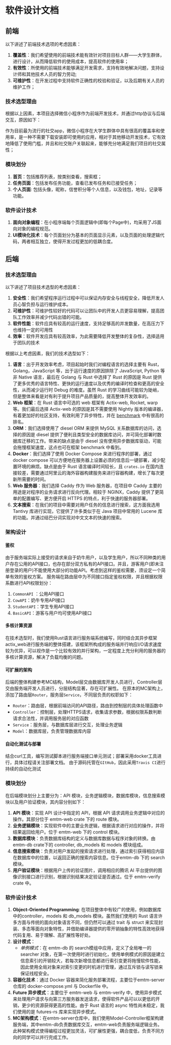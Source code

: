 # 软件设计文档


## 前端
以下讲述了前端技术选项的考虑因素：

1. **覆盖性**：我们希望使用的前端技术能有效针对项目目标人群——大学生群体，进行设计，从而降低软件的使用成本，提高软件的使用率；
2. **有效性**：所使用的前端技术能够满足开发需求，支持有效地解决问题，支持设计师和其他技术人员的智力劳动;
3. **可维护性**：在开发过程中支持软件正确性的校验和验证，以及后期有关人员的维护工作；

### 技术选型理由
 根据以上因素，本项目选择微信小程序作为前端开发技术，并通过http协议与后端交互，原因如下：

作为目前最为流行的社交app，微信小程序在大学生群体中具有很高的覆盖率和使用率，是一种不需要下载安装即可使用的应用，相对于其他移动开发技术，它有效地降低了使用门槛，并且和社交账户关联起来，能够充分地满足我们项目的社交属性；


### 模块划分
 1. **首页**：包括推荐列表，按类别查看，搜索框；
 2. **任务页面**：包括发布任务功能，查看已发布任务和已接受任务；
 3. **个人页面**: 包括头像，昵称，信誉积分等个人信息，以及钱包，地址，记录等功能。


### 软件设计技术
1. **面向对象编程**：在小程序端每个页面逻辑中(即每个Page中)，均采用了JS面向对象的编程规范。
2. **UI模块化技术**：每个页面划分为基本的页面显示元素，以及页面的处理逻辑代码，两者相互独立，使得开发过程更加的低耦合度。


## 后端

### 技术选型理由

以下讲述了项目技术选型的考虑因素：

1. **安全性**：我们希望程序运行过程中可以保证内存安全与线程安全，降低开发人员心智负担与运行维护成本。
2. **可维护性**：可维护性较好的代码可以让团队中的开发人员更容易理解，提高团队工作效率并减少代码出错的可能。
3. **软件性能**：软件应具有较高的运行速度，支持足够高的并发数量，在高压力下也维持一定的可用性
4. **效率**：软件开发应具有较高效率，为此需要降低开发整体的复杂性，选择适用于团队的技术

根据以上考虑因素，我们的技术选型如下：

1. **语言**：出于开发效率考虑，项目起始时我们对编程语言的选择主要有 Rust，Golang，JavaScript 等，出于运行速度的原因排除了 JavaScript, Python 等非 Native 语言，最后在 Golang 与 Rust 中选择了 Rust 的原因是 Rust 提供了更多优秀的语言特性、更快的运行速度以及优秀的编译时检查和更高的安全性，从而减少运行时 Debug 的难度。虽然 Rust 的学习曲线可能较为陡峭，但是整体来看是对有利于提升项目产品质量的，提高整体开发效率的。
2. **Web 框架**：在 Rust 语言中可选的 web 框架有 Actix-web, Rocket, warp 等。我们最后选择 Actix-web 的原因是其不需要使用 Nightly 版本的编译器，有着更加好的社区支持，有效利用了异步特性，并在 [benchmark](https://www.techempower.com/benchmarks/#section=data-r17&hw=ph&test=query) 中有很高的排名。
3. **ORM**：我们选择使用了 diesel ORM 来提供 MySQL 关系数据库的访问，选择的原因是 diesel 提供了便利且类型安全的数据库访问，并可简化部署时数据库迁移的工作。带来的缺点是由于 diesel 没有使用异步数据库驱动，可能会拖慢框架速度，这点也可在框架 benchmark 中看到。
4. **Docker**：我们选择了使用 Docker Compose 来进行程序的部署，通过 docker compose 可以方便地在服务器上设置必须的信息后一键部署，减少配置环境的麻烦。缺点是由于 Rust 语言编译时间较长，且 `crates.io` 在国内连接较差，需要通过阿里云的海外容器构建服务来进行容器构建，增长了每次更新所需要的时间。
5. **Web 服务器**：我们选择 Caddy 作为 Web 服务器，在项目中 Caddy 主要的用途是对程序的业务请求进行反向代理。相较于 NGINX，Caddy 提供了更简单的配置编写、更方便开启 HTTPS 的特点，利于快速的服务器部署。
6. **文本搜索**：在我们的项目中需要对用户任务的信息进行搜索，这方面我选用 Tantivy 库进行实现，它提供了许多类似于在 Java 项目中常用的 Lucene 库的功能。并通过结巴分词实现对中文文本的快速的搜索。


### 架构设计

#### 鉴权

由于服务端实际上接受的请求来自于奶牛用户，以及学生用户，所以不同种类的用户存在公用的API接口，也存在部分双方私有的API接口。并且，游客用户(即未注册登录的用户)不能使用大部分的功能API。考虑到这样的鉴权需要，须设定一个简单有效的鉴权方案。
服务端在路由层中为不同接口指定鉴权权限，并且根据权限系数进行API权限划分：

1. `CommonAPI` ：公用API接口
2. `CowAPI`：奶牛专用API接口
3. `StudentAPI`：学生专用API接口
4. `BasicAPI`：游客与用户均可使用API接口


#### 多核计算资源

在技术选型时，我们使用Rust语言进行服务端系统编写，同时结合其异步框架actix_web进行服务端的整体搭建，该框架所构成的服务端并行响应I/O请求速度较为优异，可以视作是一个比较有效的并行架构，一定程度上充分利用的服务器的多核计算资源，解决了负载均衡的问题。


#### 可扩展的架构

后端的整体构建参考MC结构，Model层交由数据库开发人员进行，Controller层交由服务端开发人员进行，分层结构显著，存在可扩展性。
在原本的MC架构上，添加了路由层`Router`，服务层`Service`，不同层负责的权职如下：

* `Router`：路由层，根据前端访问的API路径，路由到控制层的具体处理函数中
* `Controller`：控制层，处理HTTPS请求，收集请求参数，根据权限系数判断请求合法性，并调用服务层的对应函数
* `Service`：服务层，与数据库层进行交互，处理业务逻辑
* `Model`：数据库层，负责管理数据库内容


#### 自动化测试与部署

结合curl工具，编写测试脚本进行服务端接口单元测试；部署采用docker工具进行，具体过程请关注部署文档。
由于源码托管在`GItHub`，因此采用`Travis CI`进行持续的自动化测试



### 模块划分

在后端模块划分上主要分为：API 模块，业务逻辑模块，数据库模块，信息搜索模块以及用户验证模块，其内容分别如下：

1. **API 模块**：实现 API 设计中指定的 API，根据 API 请求调用业务逻辑中对应的操作。其部分位于 emtm-web crate 下的 route 模块。
2. **业务逻辑模块**：实现软件中的主要业务逻辑，根据请求进行对应的操作，并将结果返回给用户。位于 emtm-web 下的 control 模块。
3. **数据库模块**：负责数据库结构的定义与数据库数据与程序对象的转换。由 emtm-db crate下的 controller, db_models 和 models 模块组成。
4. **信息搜索模块**：负责对用户发起的搜索请求进行处理，通过索引获得相应内容在数据库中的位置，以返回正确的搜索内容信息。位于emtm-db 下的 search 模块。
5. **用户验证模块**：根据用户上传的验证图片，调用相应的腾讯 AI 平台提供的图像识别接口进行识别，根据识别结果决定验证是否通过。位于 emtm-verify crate 中。

### 软件设计技术

1. **Object-Oriented Programming**: 在项目整体中有较广的使用，例如数据库中的controller，models 和 db_models 模块。虽然我们使用的 Rust 语言许多方面与传统的面向对象语言不同，但仍然可以通过 trait 与 struct 来实现封装、多态等面向对象特性，并借助编译器提供的零开销抽象的特性高效地获得代码复用、易于理解、高扩展性等好处。
2. **设计模式**：
   - *单例模式*：在 emtm-db 的 search模组中应用，定义了全局唯一的 searcher 对象，在第一次使用时进行初始化，使用单例模式的原因是建立信息索引的开销较大，若每次新增信息都进行索引变更将拖慢软件性能，因此使用全局对象来对索引变更的时机进行管理，通过互斥锁与读写锁来保证线程安全。
3. **容器化技术**：通过 Docker 容器来简化服务部署流程，主要位于emtm-server 仓库的 docker-compose.yml 与 Dockerfile 中。
4. **Future 异步模式**：主要位于 emtm-web 与 emtm-verify 中，使用异步模式来处理用户请求与向第三方服务器发送请求，使得软件产品可以以更低的开销，更少的资源获得更高的性能。由于 Rust 语言的 async 特性尚未稳定，我们使用的是 futures-rs 库来实现异步模式。
5. **MC架构模式**：在emtm-server仓库中，我们使用Model-Controller框架构建服务端，其中emtm-db负责数据库交互，emtm-web负责服务端逻辑业务。此种架构模式使得编程过程更加灵活，可扩展性更强，耦合度低，负责不同方向的同学可以并行完成工作。
